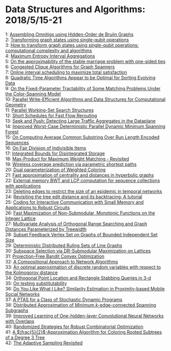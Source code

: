 # Data Structures and Algorithms: 2018/5/15-21  
1: [Assembling Omnitigs using Hidden-Order de Bruijn Graphs](https://doi.org/10.48550/arXiv.1805.05228)  
2: [Transforming graph states using single-qubit operations](https://doi.org/10.48550/arXiv.1805.05305)  
3: [How to transform graph states using single-qubit operations:  computational complexity and algorithms](https://doi.org/10.48550/arXiv.1805.05306)  
4: [Maximum Entropy Interval Aggregations](https://doi.org/10.48550/arXiv.1805.05375)  
5: [On the approximability of the stable marriage problem with one-sided  ties](https://doi.org/10.48550/arXiv.1805.05391)  
6: [Congested Clique Algorithms for Graph Spanners](https://doi.org/10.48550/arXiv.1805.05404)  
7: [Online interval scheduling to maximize total satisfaction](https://doi.org/10.48550/arXiv.1805.05436)  
8: [Quadratic Time Algorithms Appear to be Optimal for Sorting Evolving Data](https://doi.org/10.48550/arXiv.1805.05443)  
9: [On the Fixed-Parameter Tractability of Some Matching Problems Under the  Color-Spanning Model](https://doi.org/10.48550/arXiv.1805.05448)  
10: [Parallel Write-Efficient Algorithms and Data Structures for  Computational Geometry](https://doi.org/10.48550/arXiv.1805.05592)  
11: [Parallel Working-Set Search Structures](https://doi.org/10.48550/arXiv.1805.05787)  
12: [Short Schedules for Fast Flow Rerouting](https://doi.org/10.48550/arXiv.1805.06315)  
13: [Seek and Push: Detecting Large Traffic Aggregates in the Dataplane](https://doi.org/10.48550/arXiv.1805.05993)  
14: [Improved Worst-Case Deterministic Parallel Dynamic Minimum Spanning  Forest](https://doi.org/10.48550/arXiv.1805.06151)  
15: [On Computing Average Common Substring Over Run Length Encoded Sequences](https://doi.org/10.48550/arXiv.1805.06177)  
16: [On Fair Division of Indivisible Items](https://doi.org/10.48550/arXiv.1805.06232)  
17: [Integrated Bounds for Disintegrated Storage](https://doi.org/10.48550/arXiv.1805.06265)  
18: [Max-Product for Maximum Weight Matching - Revisited](https://doi.org/10.48550/arXiv.1805.06282)  
19: [Wireless coverage prediction via parametric shortest paths](https://doi.org/10.48550/arXiv.1805.06420)  
20: [Dual parameterization of Weighted Coloring](https://doi.org/10.48550/arXiv.1805.06699)  
21: [Fast approximation of centrality and distances in hyperbolic graphs](https://doi.org/10.48550/arXiv.1805.07232)  
22: [External memory BWT and LCP computation for sequence collections with  applications](https://doi.org/10.48550/arXiv.1805.06821)  
23: [Deleting edges to restrict the size of an epidemic in temporal networks](https://doi.org/10.48550/arXiv.1805.06836)  
24: [Revisiting the tree edit distance and its backtracing: A tutorial](https://doi.org/10.48550/arXiv.1805.06869)  
25: [Coding for Interactive Communication with Small Memory and Applications  to Robust Circuits](https://doi.org/10.48550/arXiv.1805.06872)  
26: [Fast Maximization of Non-Submodular, Monotonic Functions on the Integer  Lattice](https://doi.org/10.48550/arXiv.1805.06990)  
27: [Multivariate Analysis of Orthogonal Range Searching and Graph Distances  Parameterized by Treewidth](https://doi.org/10.48550/arXiv.1805.07135)  
28: [Subset Feedback Vertex Set on Graphs of Bounded Independent Set Size](https://doi.org/10.48550/arXiv.1805.07141)  
29: [Deterministic Distributed Ruling Sets of Line Graphs](https://doi.org/10.48550/arXiv.1805.07209)  
30: [Subspace Selection via DR-Submodular Maximization on Lattices](https://doi.org/10.48550/arXiv.1805.07455)  
31: [Projection-Free Bandit Convex Optimization](https://doi.org/10.48550/arXiv.1805.07474)  
32: [A Compositional Approach to Network Algorithms](https://doi.org/10.48550/arXiv.1805.07491)  
33: [An optimal approximation of discrete random variables with respect to  the Kolmogorov distance](https://doi.org/10.48550/arXiv.1805.07535)  
34: [Orthogonal Point Location and Rectangle Stabbing Queries in 3-d](https://doi.org/10.48550/arXiv.1805.08602)  
35: [On testing substitutability](https://doi.org/10.48550/arXiv.1805.07642)  
36: [Do You Like What I Like? Similarity Estimation in Proximity-based Mobile  Social Networks](https://doi.org/10.48550/arXiv.1805.07651)  
37: [A PTAS for a Class of Stochastic Dynamic Programs](https://doi.org/10.48550/arXiv.1805.07742)  
38: [Distributed Approximation of Minimum $k$-edge-connected Spanning  Subgraphs](https://doi.org/10.48550/arXiv.1805.07764)  
39: [Improved Learning of One-hidden-layer Convolutional Neural Networks with  Overlaps](https://doi.org/10.48550/arXiv.1805.07798)  
40: [Randomized Strategies for Robust Combinatorial Optimization](https://doi.org/10.48550/arXiv.1805.07809)  
41: [A $\frac{5}{2}$-Approximation Algorithm for Coloring Rooted Subtrees of  a Degree $3$ Tree](https://doi.org/10.48550/arXiv.1805.07867)  
42: [The Adaptive Sampling Revisited](https://doi.org/10.48550/arXiv.1805.08043)  